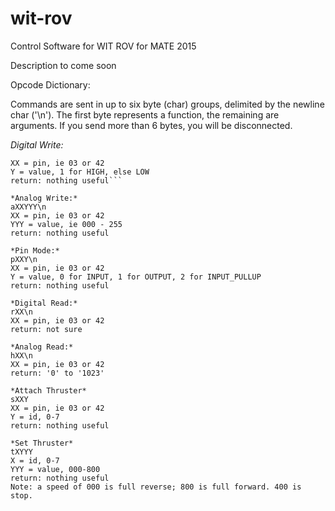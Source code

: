 # wit-rov
Control Software for WIT ROV for MATE 2015

Description to come soon


Opcode Dictionary:

Commands are sent in up to six byte (char) groups, delimited by the newline char ('\n').
The first byte represents a function, the remaining are arguments. If you send more than 6 bytes, you will be disconnected.

*Digital Write:*
```dXXY\n
XX = pin, ie 03 or 42
Y = value, 1 for HIGH, else LOW
return: nothing useful```

*Analog Write:*
aXXYYY\n
XX = pin, ie 03 or 42
YYY = value, ie 000 - 255
return: nothing useful

*Pin Mode:*
pXXY\n
XX = pin, ie 03 or 42
Y = value, 0 for INPUT, 1 for OUTPUT, 2 for INPUT_PULLUP
return: nothing useful

*Digital Read:*
rXX\n
XX = pin, ie 03 or 42
return: not sure

*Analog Read:*
hXX\n
XX = pin, ie 03 or 42
return: '0' to '1023'

*Attach Thruster*
sXXY
XX = pin, ie 03 or 42
Y = id, 0-7
return: nothing useful

*Set Thruster*
tXYYY
X = id, 0-7
YYY = value, 000-800
return: nothing useful
Note: a speed of 000 is full reverse; 800 is full forward. 400 is stop.
